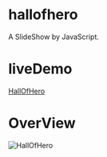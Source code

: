# hallofhero
A SlideShow by JavaScript.

# liveDemo
[HallOfHero](http://aurdes.com/hallofhero/)

# OverView
![HallOfHero](https://repository-images.githubusercontent.com/197150791/cf13aa80-a7e6-11e9-9554-54cfa6f4b007)
